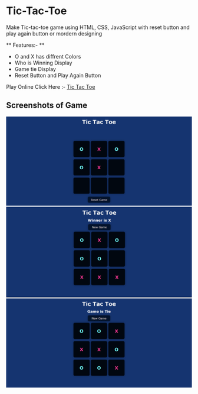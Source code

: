 # Tic-Tac-Toe

Make Tic-tac-toe game using HTML, CSS, JavaScript with reset button and play
again button or mordern designing

** Features:- **

- O and X has diffrent Colors
- Who is Winning Display
- Game tie Display
- Reset Button and Play Again Button

Play Online
Click Here :- [Tic Tac Toe](https://rock-paper-scissor-javascript-two.vercel.app/)

## Screenshots of Game

<img src="/Screenshot 1.png"></img> <img src="/Screenshot 2.png"></img>
<img src="/Screenshot 3.png"></img>
